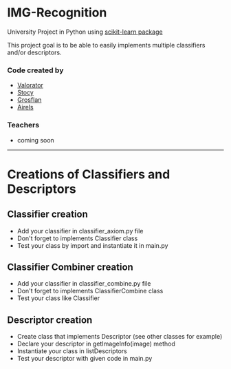 # IMG-Recognition

University Project in Python using [scikit-learn package](https://scikit-learn.org/stable/)

This project goal is to be able to easily implements multiple classifiers and/or descriptors.


### Code created by
- [Valorator](https://github.com/VidalGuillaume)
- [Stocy](https://github.com/Stocy)
- [Grosflan](https://github.com/Grosflan)
- [Airels](https://github.com/Airels)

### Teachers
- coming soon

---

# Creations of Classifiers and Descriptors

## Classifier creation
- Add your classifier in classifier_axiom.py file
- Don't forget to implements Classifier class
- Test your class by import and instantiate it in main.py

## Classifier Combiner creation
- Add your classifier in classifier_combine.py file
- Don't forget to implements ClassifierCombine class
- Test your class like Classifier

## Descriptor creation
- Create class that implements Descriptor (see other classes for example)
- Declare your descriptor in getImageInfo(image) method
- Instantiate your class in listDescriptors
- Test your descriptor with given code in main.py
